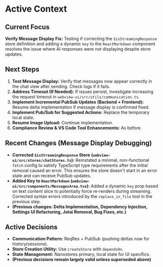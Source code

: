 # Active Context

## Current Focus
**Verify Message Display Fix:** Testing if correcting the `$isStreamingResponse` store definition and adding a dynamic `key` to the `ReactMarkdown` component resolves the issue where AI responses were not displaying despite store updates.

## Next Steps
1.  **Test Message Display:** Verify that messages now appear correctly in the chat view after sending. Check logs if it fails.
2.  **Address Timeout (If Needed):** If issues persist, investigate increasing the request timeout in `webview-ui/src/utils/communication.ts`.
3.  **Implement Incremental PubSub Updates (Backend + Frontend):** Resume delta implementation if message display is confirmed fixed.
4.  **Implement Pub/Sub for Suggested Actions:** Replace the temporary local state.
5.  **Resume Image Upload:** Continue implementation.
6.  **Compliance Review & VS Code Tool Enhancements:** As before.

## Recent Changes (Message Display Debugging)
+ **Corrected `$isStreamingResponse` Store (`webview-ui/src/stores/chatStores.ts`):** Reinstated a minimal, non-functional `fetch` config to satisfy TypeScript type requirements after the initial removal caused an error. This ensures the store doesn't start in an error state and can receive PubSub updates.
+ **Added Key to `ReactMarkdown` (`webview-ui/src/components/MessagesArea.tsx`):** Added a dynamic `key` prop based on text content slice to potentially force re-renders during streaming. Corrected syntax errors introduced by the `replace_in_file` tool in the previous step.
+ **(Previous changes: Delta Implementation, Dependency Injection, Settings UI Refactoring, Jotai Removal, Bug Fixes, etc.)**

## Active Decisions
- **Communication Pattern:** ReqRes + PubSub (pushing deltas now for history/sessions).
- **Store Creation Utility:** Use `createStore` with `dependsOn`.
- **State Management:** Nanostores primary, local state for UI specifics.
- **(Previous decisions remain largely valid unless superseded above)**
